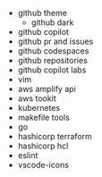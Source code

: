 

- github theme
  - github dark
- github copilot
- github pr and issues
- github codespaces
- github repositories
- github copilot labs
- vim
- aws amplify api
- aws tookit
- kubernetes
- makefile tools
- go
- hashicorp terraform
- hashicorp hcl
- eslint
- vscode-icons
